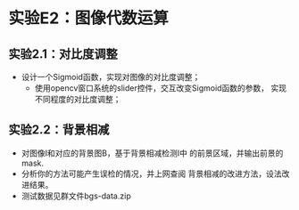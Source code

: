 # 实验E2：图像代数运算
## 实验2.1：对比度调整
+ 设计一个Sigmoid函数，实现对图像的对比度调整；
  - 使用opencv窗口系统的slider控件，交互改变Sigmoid函数的参数，
实现不同程度的对比度调整；
## 实验2.2：背景相减
+ 对图像I和对应的背景图B，基于背景相减检测I中
的前景区域，并输出前景的mask.
+ 分析你的方法可能产生误检的情况，并上网查阅
背景相减的改进方法，设法改进结果。
+ 测试数据见群文件bgs-data.zip
